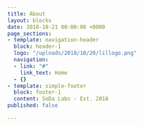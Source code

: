 ```yaml
---
title: About
layout: blocks
date: 2018-10-21 00:00:00 +0000
page_sections:
- template: navigation-header
  block: header-1
  logo: "/uploads/2018/10/20/lillogo.png"
  navigation:
  - link: "#"
    link_text: Home
  - {}
- template: simple-footer
  block: footer-1
  content: SoDa Labs - Est. 2018
published: false

---
```

